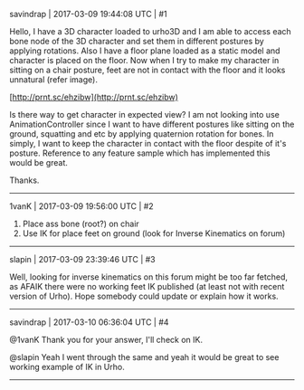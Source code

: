 savindrap | 2017-03-09 19:44:08 UTC | #1

Hello, I have a 3D character loaded to urho3D and I am able to access each bone node of the 3D character and set them in different postures by applying rotations. Also I have a floor plane loaded as a static model and character is placed on the floor. Now when I try to make my character in sitting on a chair posture, feet are not in contact with the floor and it looks unnatural (refer image).

[http://prnt.sc/ehzibw](http://prnt.sc/ehzibw)

Is there way to get character in expected view? I am not looking into use AnimationController since I want to have different postures like sitting on the ground, squatting and etc by applying quaternion rotation for bones. In simply, I want to keep the character in contact with the floor despite of it's posture. Reference to any feature sample which has implemented this would be great.

Thanks.

-------------------------

1vanK | 2017-03-09 19:56:00 UTC | #2

1) Place ass bone (root?) on chair
2) Use IK for place feet on ground (look for Inverse Kinematics on forum)

-------------------------

slapin | 2017-03-09 23:39:46 UTC | #3

Well, looking for inverse kinematics on this forum might be too far fetched,
as AFAIK there were no working feet IK published (at least not with recent version of Urho).
Hope somebody could update or explain how it works.

-------------------------

savindrap | 2017-03-10 06:36:04 UTC | #4

@1vanK
Thank you for your answer, I'll check on IK.

@slapin
Yeah I went through the same and yeah it would be great to see working example of IK in Urho.

-------------------------

